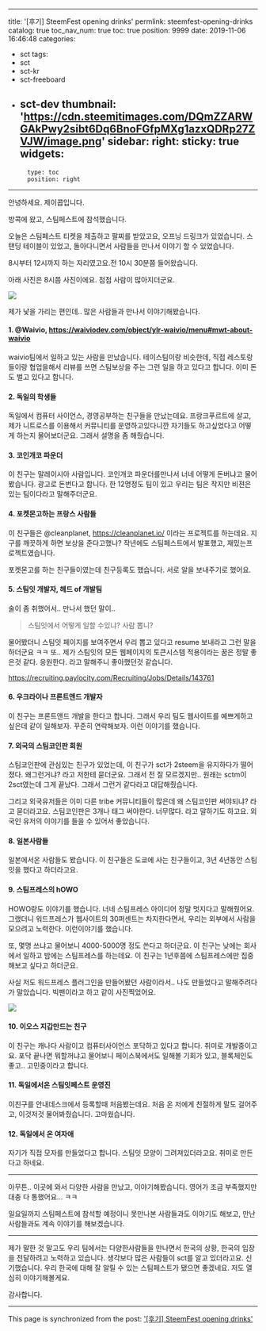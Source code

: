 
---
title: '[후기] SteemFest opening drinks'
permlink: steemfest-opening-drinks
catalog: true
toc_nav_num: true
toc: true
position: 9999
date: 2019-11-06 16:46:48
categories:
- sct
tags:
- sct
- sct-kr
- sct-freeboard
- sct-dev
thumbnail: 'https://cdn.steemitimages.com/DQmZZARWGAkPwy2sibt6Dq6BnoFGfpMXg1azxQDRp27ZVJW/image.png'
sidebar:
    right:
        sticky: true
widgets:
    -
        type: toc
        position: right
---


안녕하세요. 제이콥입니다.

방콕에 왔고, 스팀페스트에 참석했습니다.

오늘은 스팀페스트 티켓을 제출하고 팔찌를 받았고요, 오프닝 드링크가 있었습니다. 스탠딩 테이블이 있었고, 돌아다니면서 사람들을 만나서 이야기 할 수 있었습니다.

8시부터 12시까지 하는 자리였고요.전 10시 30분쯤 들어왔습니다. 

아래 사진은 8시쯤 사진이에요. 점점 사람이 많아지더군요.

![](https://cdn.steemitimages.com/DQmZZARWGAkPwy2sibt6Dq6BnoFGfpMXg1azxQDRp27ZVJW/image.png)

제가 낯을 가리는 편인데.. 많은 사람들과 만나서 이야기해봤습니다.

#### 1. @Waivio, https://waiviodev.com/object/ylr-waivio/menu#mwt-about-waivio

waivio팀에서 일하고 있는 사람을 만났습니다. 테이스팀이랑 비슷한데, 직접 레스토랑들이랑 협업을해서 리뷰를 쓰면 스팀보상을 주는  그런 일을 하고 있다고 합니다. 이미 돈도 벌고 있다고 합니다.

#### 2. 독일의 학생들

독일에서 컴퓨터 사이언스, 경영공부하는 친구들을 만났는데요. 프랑크푸르트에 살고, 제가 니트로스를 이용해서 커뮤니티를 운영하고있다니깐 자기들도 하고싶었다고 어떻게 하는지 물어보더군요. 그래서 설명을 좀 해줬습니다.

#### 3. 코인개코 파운더

이 친구는 말레이시아 사람입니다. 코인개코 파운더를만나서 너네 어떻게 돈버냐고 물어봤습니다. 광고로 돈번다고 합니다. 한 12명정도 팀이 있고 우리는 팀은 작지만 비젼은 있는 팀이다라고 말해주더군요.

#### 4. 포켓몬고하는 프랑스 사람들

이 친구들은 @cleanplanet, https://cleanplanet.io/ 이라는 프로젝트를 하는데요. 지구를 깨끗하게 하면 보상을 준다고했나? 작년에도 스팀페스트에서 발표했고, 재밌는프로젝트였습니다. 

포켓몬고를 하는 친구들이였는데 친구등록도 했습니다. 서로 알을 보내주기로 했어요.

#### 5. 스팀잇 개발자, 헤드 of 개발팀

술이 좀 취했어서.. 만나서 했던 말이.. 

> 스팀잇에서 어떻게 일할 수있냐? 사람 뽑니?

물어봤더니 스팀잇 페이지를 보여주면서 우리 뽑고 있다고 resume 보내라고 그런 말을 하더군요 ㅋㅋ 또.. 제가 스팀잇의 모든 웹페이지의 토큰시스템 적용이라는 꿈은 정말 좋은것 같다. 응원한다. 라고 말해주니 좋아했던것 같습니다.

https://recruiting.paylocity.com/Recruiting/Jobs/Details/143761


#### 6. 우크라이나 프론트앤드 개발자

이 친구는 프론트앤드 개발을 한다고 합니다. 그래서 우리 팀도 웹사이트를 예쁘게하고 싶은데 같이 일해보자. 꾸준히 연락해보자. 이런 이야기를 했습니다.

#### 7. 외국의 스팀코인판 회원

스팀코인판에 관심있는 친구가 있었는데, 이 친구가 sct가 2steem을 유지하다가 떨어졌다. 왜그런거냐? 라고 저한테 묻더군요. 그래서 전 잘 모르겠지만.. 원래는 sctm이 2sct였는데 그게 끝났다. 그래서 그런거 같다라고 대답해줬습니다. 

그리고 외국유저들은 이미 다른 tribe 커뮤니티들이 많은데 왜 스팀코인판 써야되냐? 라고 묻더라고요. 스팀코인판은 3개나 태그 써야한다. 너무많다. 라고 말하기도 하고요. 외국인 유저의 이야기를 들을 수 있어서 좋았습니다.

#### 8. 일본사람들

일본에서온 사람들도 봤습니다. 이 친구들은 도쿄에 사는 친구들이고, 3년 4년동안 스팀잇을 했다고 하더라고요. 

#### 9. 스팀프레스의 hOWO

HOWO랑도 이야기를 했습니다. 너네 스팀프레스 아이디어 정말 멋지다고 말해줬어요. 그랬더니 워드프레스가 웹사이트의 30퍼센트는 차지한다면서, 우리는 외부에서 사람을 모으려고 노력한다. 이런이야기를 했습니다.

또, 몇명 쓰냐고 물어보니 4000-5000명 정도 쓴다고 하더군요. 이 친구는 낮에는 회사에서 일하고 밤에는 스팀프레스를 하는데요. 이 친구는 1년후쯤에 스팀프레스에만 집중해보고 싶다고 하더군요.

사실 저도 워드프레스 플러그인을 만들어봤던 사람이라서.. 나도 만들었다고 말해주려다가 말았습니다. 빅팬이라고 하고 같이 사진찍었어요.

![](https://cdn.steemitimages.com/DQmcUeY1bccGUEqdgwKPyfJDp6jJFuhaM1mibowd3bFNFR8/image.png)

#### 10. 이오스 지갑만드는 친구

이 친구는 캐나다 사람이고 컴퓨터사이언스 포닥하고 있다고 합니다. 취미로 개발중이고요. 포닥 끝나면 뭐할꺼냐고 물어보니 페이스북에서도 일해볼 기회가 있고, 블록체인도 좋고.. 고민중이라고 합니다.


#### 11. 독일에서온 스팀잇페스트 운영진

이친구를 안내데스크에서 등록할때 처음봤는데요.  처음 온 저에게 친절하게 말도 걸어주고, 이것저것 물어봐줬습니다. 고마웠습니다. 


#### 12. 독일에서 온 여자애

자기가 직접 모자를 만들었다고 합니다. 스팀잇 모양이 그려져있더라고요. 취미로 만든다고 하네요.



---

아무튼.. 이곳에 와서 다양한 사람을 만났고, 이야기해봤습니다. 영어가 조금 부족했지만 대충 다 통했어요... ㅋㅋ

일요일까지 스팀페스트에 참석할 예정이니 못만나본 사람들과도 이야기도 해보고, 만난 사람들과도 계속 이야기를 해보겠습니다.

---

제가 말한 것 말고도 우리 팀에서는 다양한사람들을 만나면서 한국의 상황, 한국의 입장을 전달하려고 노력하고 있습니다. 생각보다 많은 사람들이 sct를 알고 있더라고요. 신기했습니다. 우리 한국에 대해 잘 알릴 수 있는 스팀페스트가 됐으면 좋겠네요. 저도 열심히 이야기해볼게요.



감사합니다.

- - -

This page is synchronized from the post: ['[후기] SteemFest opening drinks'](https://steemit.com/@jacobyu/steemfest-opening-drinks)
